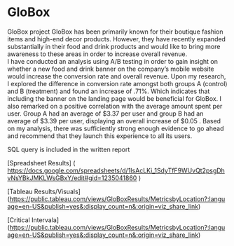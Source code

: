 # GloBox
GloBox project
GloBox has been primarily known for their boutique fashion items and high-end decor products. 
However, they have recently expanded substantially in their food and drink products and would 
like to bring more awareness to these areas in order to increase overall revenue.  
I have conducted an analysis using A/B testing in order to gain insight on whether a new food 
and drink banner on the company’s mobile website would increase the conversion rate and overall 
revenue. Upon my research, I explored the difference in conversion rate amongst both groups A 
(control) and B (treatment) and found an increase of .71%. Which indicates that including the banner 
on the landing page would be beneficial for GloBox.  I also remarked on a positive correlation 
with the average amount spent per user. Group A had an average of $3.37 per user and group B had
an average of $3.39 per user, displaying an overall increase of $0.05 . Based on my analysis, 
there was sufficiently strong enough evidence to go ahead and recommend that they launch this experience to all its users.

SQL query is included in the written report

[Spreadsheet Results] ( https://docs.google.com/spreadsheets/d/1IsAcLKi_1SdyTfF9WUvQt2psgDhvNsYBkJMKLWsGBxY/edit#gid=1235041860 )

[Tableau Results/Visuals] (https://public.tableau.com/views/GloBoxResults/MetricsbyLocation?:language=en-US&publish=yes&:display_count=n&:origin=viz_share_link)

[Critical Intervala] (https://public.tableau.com/views/GloBoxResults/MetricsbyLocation?:language=en-US&publish=yes&:display_count=n&:origin=viz_share_link)
